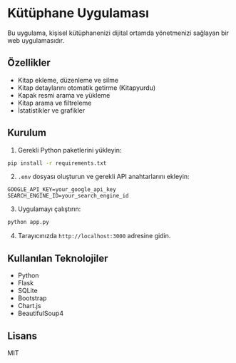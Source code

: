 # Kütüphane Uygulaması

Bu uygulama, kişisel kütüphanenizi dijital ortamda yönetmenizi sağlayan bir web uygulamasıdır.

## Özellikler

- Kitap ekleme, düzenleme ve silme
- Kitap detaylarını otomatik getirme (Kitapyurdu)
- Kapak resmi arama ve yükleme
- Kitap arama ve filtreleme
- İstatistikler ve grafikler

## Kurulum

1. Gerekli Python paketlerini yükleyin:
```bash
pip install -r requirements.txt
```

2. `.env` dosyası oluşturun ve gerekli API anahtarlarını ekleyin:
```
GOOGLE_API_KEY=your_google_api_key
SEARCH_ENGINE_ID=your_search_engine_id
```

3. Uygulamayı çalıştırın:
```bash
python app.py
```

4. Tarayıcınızda `http://localhost:3000` adresine gidin.

## Kullanılan Teknolojiler

- Python
- Flask
- SQLite
- Bootstrap
- Chart.js
- BeautifulSoup4

## Lisans

MIT 